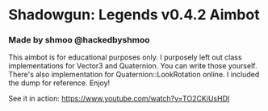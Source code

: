 # Shadowgun: Legends v0.4.2 Aimbot

### Made by shmoo @hackedbyshmoo

This aimbot is for educational purposes only. I purposely left out class implementations for Vector3 and Quaternion. You can write those yourself. There's also implementation for Quaternion::LookRotation online.
I included the dump for reference. Enjoy!

See it in action:
https://www.youtube.com/watch?v=TO2CKiUsHDI
